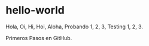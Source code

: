 # hello-world

Hola, Oi, Hi, Hoi, Aloha, Probando 1, 2, 3, Testing 1, 2, 3.

Primeros Pasos en GitHub.
